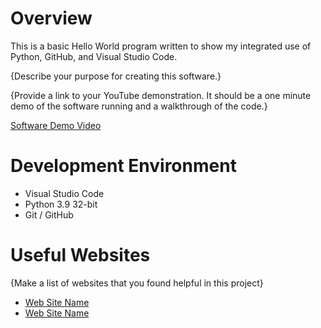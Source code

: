 # Overview

This is a basic Hello World program written to show my integrated use of Python, GitHub, and Visual Studio Code.

{Describe your purpose for creating this software.}

{Provide a link to your YouTube demonstration.  It should be a one minute demo of the software running and a walkthrough of the code.}

[Software Demo Video](http://youtube.link.goes.here)

# Development Environment

* Visual Studio Code
* Python 3.9 32-bit
* Git / GitHub

# Useful Websites

{Make a list of websites that you found helpful in this project}
* [Web Site Name](https://code.visualstudio.com/download)
* [Web Site Name](http://url.link.goes.here)